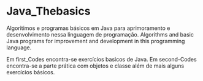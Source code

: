# Java_Thebasics
Algoritimos e programas básicos em Java para aprimoramento e desenvolvimento nessa linguagem de programação.
Algorithms and basic Java programs for improvement and development in this programming language.

Em first_Codes encontra-se exercícios basicos de Java.
Em second-Codes encontra-se a parte prática com objetos e classe além de mais alguns exercícios básicos.
